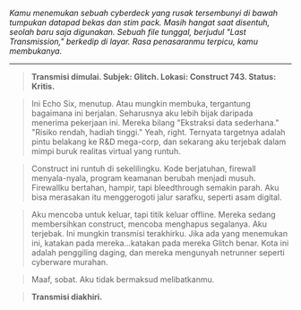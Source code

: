 _Kamu menemukan sebuah cyberdeck yang rusak tersembunyi di bawah tumpukan datapad bekas dan stim pack. Masih hangat saat disentuh, seolah baru saja digunakan. Sebuah file tunggal, berjudul "Last Transmission," berkedip di layar. Rasa penasaranmu terpicu, kamu membukanya._

---

> **Transmisi dimulai. Subjek: Glitch. Lokasi: Construct 743. Status: Kritis.**

> Ini Echo Six, menutup. Atau mungkin membuka, tergantung bagaimana ini berjalan. Seharusnya aku lebih bijak daripada menerima pekerjaan ini. Mereka bilang "Ekstraksi data sederhana." "Risiko rendah, hadiah tinggi." Yeah, right. Ternyata targetnya adalah pintu belakang ke R&D mega-corp, dan sekarang aku terjebak dalam mimpi buruk realitas virtual yang runtuh.

> Construct ini runtuh di sekelilingku. Kode berjatuhan, firewall menyala-nyala, program keamanan berubah menjadi musuh. Firewallku bertahan, hampir, tapi bleedthrough semakin parah. Aku bisa merasakan itu menggerogoti jalur sarafku, seperti asam digital.

> Aku mencoba untuk keluar, tapi titik keluar offline. Mereka sedang membersihkan construct, mencoba menghapus segalanya. Aku terjebak. Ini mungkin transmisi terakhirku. Jika ada yang menemukan ini, katakan pada mereka...katakan pada mereka Glitch benar. Kota ini adalah penggiling daging, dan mereka mengunyah netrunner seperti cyberware murahan.

> Maaf, sobat. Aku tidak bermaksud melibatkanmu.

> **Transmisi diakhiri.**

